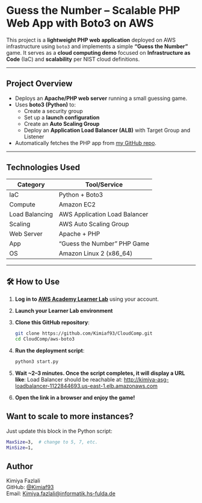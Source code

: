 # Guess the Number – Scalable PHP Web App with Boto3 on AWS

This project is a **lightweight PHP web application** deployed on AWS infrastructure using `boto3` and implements a simple **“Guess the Number”** game. It serves as a **cloud computing demo** focused on **Infrastructure as Code** (IaC) and **scalability** per NIST cloud definitions.

---

## Project Overview

- Deploys an **Apache/PHP web server** running a small guessing game.
- Uses **boto3 (Python)** to:
  - Create a security group
  - Set up a **launch configuration**
  - Create an **Auto Scaling Group**
  - Deploy an **Application Load Balancer (ALB)** with Target Group and Listener
- Automatically fetches the PHP app from [my GitHub repo](https://github.com/Kimiaf93/CloudComp).

---

## Technologies Used

| Category       | Tool/Service                      |
|----------------|-----------------------------------|
| IaC            | Python + Boto3                    |
| Compute        | Amazon EC2                        |
| Load Balancing | AWS Application Load Balancer     |
| Scaling        | AWS Auto Scaling Group            |
| Web Server     | Apache + PHP                      |
| App            | “Guess the Number” PHP Game       |
| OS             | Amazon Linux 2 (x86_64)           |

---

## 🛠 How to Use

1. **Log in to [AWS Academy Learner Lab](https://awsacademy.instructure.com/)** using your account.

2. **Launch your Learner Lab environment**

3. **Clone this GitHub repository**:

   ```bash
   git clone https://github.com/Kimiaf93/CloudComp.git
   cd CloudComp/aws-boto3
4. **Run the deployment script**:
    ```bash
    python3 start.py
5. **Wait ~2–3 minutes. Once the script completes, it will display a URL like**:
   Load Balancer should be reachable at: http://kimiya-asg-loadbalancer-1122844693.us-east-1.elb.amazonaws.com
6. **Open the link in a browser and enjoy the game!**
   
## Want to scale to more instances?
Just update this block in the Python script:
  ```bash
  MaxSize=3,  # change to 5, 7, etc.
  MinSize=1,
 ```

## Author
Kimiya Fazlali <br>
GitHub: [@Kimiaf93](https://github.com/Kimiaf93) <br>
Email: <Kimiya.fazlali@informatik.hs-fulda.de>
